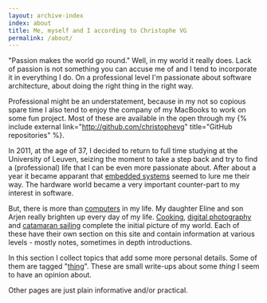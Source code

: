 ```yaml
---
layout: archive-index
index: about
title: Me, myself and I according to Christophe VG
permalink: /about/
---
```


"Passion makes the world go round." Well, in my world it really does. Lack of
passion is not something you can accuse me of and I tend to incorporate it in
everything I do. On a professional level I'm passionate about software
architecture, about doing the right thing in the right way.

Professional might be an understatement, because in my not so copious spare
time I also tend to enjoy the company of my MacBooks to work on some fun
project. Most of these are available in the open through my {% include external link="http://github.com/christophevg" title="GitHub
repositories" %}.

In 2011, at the age of 37, I decided to return to full time studying at the
University of Leuven, seizing the moment to take a step back and try to find a
(professional) life that I can be even more passionate about. After about a year
it became apparant that [embedded systems](/technology) seemed to lure me their
way. The hardware world became a very important counter-part to my interest in software.

But, there is more than [computers](/technology) in my life. My daughter Eline
and son Arjen really brighten up every day of my life. [Cooking](/koken),
[digital photography](/fotografie) and [catamaran sailing](/zeilen) complete
the initial picture of my world. Each of these have their own section on this
site and contain information at various levels - mostly notes, sometimes in
depth introductions.

In this section I collect topics that add some more personal details. Some of
them are tagged "[thing](/tags/#thing)". These are small write-ups about some
_thing_ I seem to have an opinion about.

Other pages are just plain informative and/or practical.
